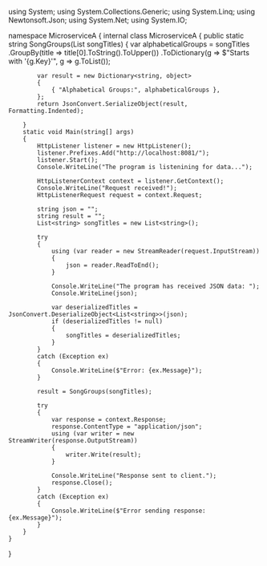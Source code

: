 using System;
using System.Collections.Generic;
using System.Linq;
using Newtonsoft.Json;
using System.Net;
using System.IO;

namespace MicroserviceA
{
    internal class MicroserviceA
    {
        public static string SongGroups(List<string> songTitles)
        {
            var alphabeticalGroups = songTitles
                .GroupBy(title => title[0].ToString().ToUpper())
                .ToDictionary(g => $"Starts with '{g.Key}'", g => g.ToList());

            var result = new Dictionary<string, object>
            {
                { "Alphabetical Groups:", alphabeticalGroups },
            };
            return JsonConvert.SerializeObject(result, Formatting.Indented);

        }
        static void Main(string[] args)
        {
            HttpListener listener = new HttpListener();
            listener.Prefixes.Add("http://localhost:8081/");
            listener.Start();
            Console.WriteLine("The program is listenining for data...");

            HttpListenerContext context = listener.GetContext();
            Console.WriteLine("Request received!");
            HttpListenerRequest request = context.Request;

            string json = "";
            string result = "";
            List<string> songTitles = new List<string>();

            try
            {
                using (var reader = new StreamReader(request.InputStream))
                {
                    json = reader.ReadToEnd();
                }

                Console.WriteLine("The program has received JSON data: ");
                Console.WriteLine(json);

                var deserializedTitles = JsonConvert.DeserializeObject<List<string>>(json);
                if (deserializedTitles != null)
                {
                    songTitles = deserializedTitles;
                }
            }
            catch (Exception ex)
            {
                Console.WriteLine($"Error: {ex.Message}");
            }

            result = SongGroups(songTitles);

            try
            {
                var response = context.Response;
                response.ContentType = "application/json";
                using (var writer = new StreamWriter(response.OutputStream))
                {
                    writer.Write(result);
                }

                Console.WriteLine("Response sent to client.");
                response.Close();
            }
            catch (Exception ex)
            {
                Console.WriteLine($"Error sending response: {ex.Message}");
            }
        }
    }
}
